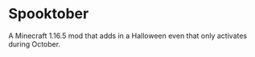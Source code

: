 # Spooktober
A Minecraft 1.16.5 mod that adds in a Halloween even that only activates during October.
